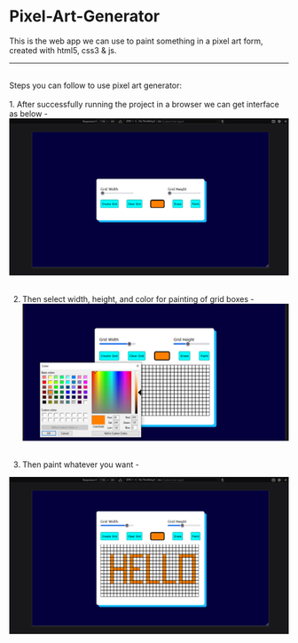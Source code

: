 # Pixel-Art-Generator
This is the web app we can use to paint something in a pixel art form, created with html5, css3 &amp; js.
<hr><br>
Steps you can follow to use pixel art generator:
<br><br>
1. After successfully running the project in a browser we can get interface as below - 
<img src="https://github.com/AaadityaG/Pixel-Art-Generator/blob/main/Presentation/1.png"> <br><br>

2. Then select width, height, and color for painting of grid boxes -
<img src="https://github.com/AaadityaG/Pixel-Art-Generator/blob/main/Presentation/2.PNG"> <br><br>

3. Then paint whatever you want -
<img src="https://github.com/AaadityaG/Pixel-Art-Generator/blob/main/Presentation/3.png"> 
